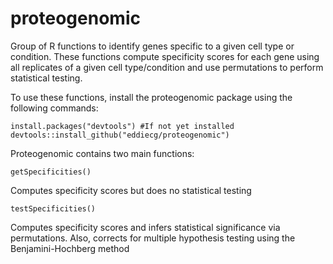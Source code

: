 # proteogenomic
Group of R functions to identify genes specific to a given cell type or condition. These functions compute specificity scores for each gene using all replicates of a given cell type/condition and use permutations to perform statistical testing.

To use these functions, install the proteogenomic package using the following commands:
  
    install.packages("devtools") #If not yet installed
    devtools::install_github("eddiecg/proteogenomic")

Proteogenomic contains two main functions:

    getSpecificities()

Computes specificity scores but does no statistical testing

    testSpecificities()

Computes specificity scores and infers statistical significance via permutations. Also, corrects for multiple hypothesis testing using the Benjamini-Hochberg method
